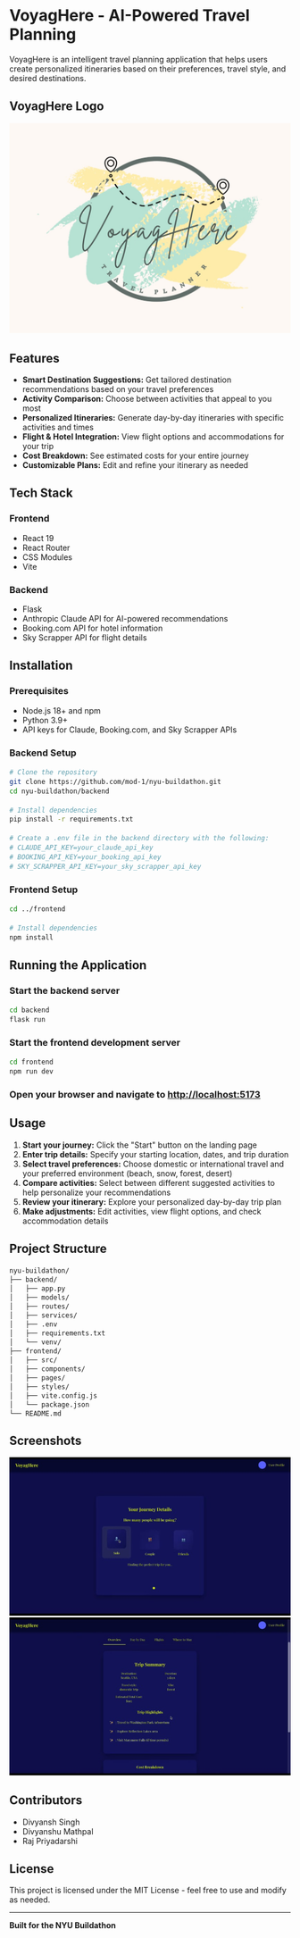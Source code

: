 # VoyagHere - AI-Powered Travel Planning

VoyagHere is an intelligent travel planning application that helps users create personalized itineraries based on their preferences, travel style, and desired destinations.

## VoyagHere Logo

![VoyagHere Logo](frontend/public/logo.jpeg)

## Features

- **Smart Destination Suggestions:** Get tailored destination recommendations based on your travel preferences
- **Activity Comparison:** Choose between activities that appeal to you most
- **Personalized Itineraries:** Generate day-by-day itineraries with specific activities and times
- **Flight & Hotel Integration:** View flight options and accommodations for your trip
- **Cost Breakdown:** See estimated costs for your entire journey
- **Customizable Plans:** Edit and refine your itinerary as needed

## Tech Stack

### Frontend

- React 19
- React Router
- CSS Modules
- Vite

### Backend

- Flask
- Anthropic Claude API for AI-powered recommendations
- Booking.com API for hotel information
- Sky Scrapper API for flight details

## Installation

### Prerequisites

- Node.js 18+ and npm
- Python 3.9+
- API keys for Claude, Booking.com, and Sky Scrapper APIs

### Backend Setup

```sh
# Clone the repository
git clone https://github.com/mod-1/nyu-buildathon.git
cd nyu-buildathon/backend

# Install dependencies
pip install -r requirements.txt

# Create a .env file in the backend directory with the following:
# CLAUDE_API_KEY=your_claude_api_key
# BOOKING_API_KEY=your_booking_api_key
# SKY_SCRAPPER_API_KEY=your_sky_scrapper_api_key
```

### Frontend Setup

```sh
cd ../frontend

# Install dependencies
npm install
```

## Running the Application

### Start the backend server

```sh
cd backend
flask run
```

### Start the frontend development server

```sh
cd frontend
npm run dev
```

### Open your browser and navigate to [http://localhost:5173](http://localhost:5173)

## Usage

1. **Start your journey:** Click the "Start" button on the landing page
2. **Enter trip details:** Specify your starting location, dates, and trip duration
3. **Select travel preferences:** Choose domestic or international travel and your preferred environment (beach, snow, forest, desert)
4. **Compare activities:** Select between different suggested activities to help personalize your recommendations
5. **Review your itinerary:** Explore your personalized day-by-day trip plan
6. **Make adjustments:** Edit activities, view flight options, and check accommodation details

## Project Structure

```
nyu-buildathon/
├── backend/
│   ├── app.py
│   ├── models/
│   ├── routes/
│   ├── services/
│   ├── .env
│   ├── requirements.txt
│   └── venv/
├── frontend/
│   ├── src/
│   ├── components/
│   ├── pages/
│   ├── styles/
│   ├── vite.config.js
│   └── package.json
└── README.md
```

## Screenshots

![Screenshot 1](frontend/src/assets/trip_planning.jpg)
![Screenshot 2](frontend/src/assets/trip_summary.jpg)

## Contributors

- Divyansh Singh
- Divyanshu Mathpal
- Raj Priyadarshi

## License

This project is licensed under the MIT License - feel free to use and modify as needed.

---

**Built for the NYU Buildathon**
